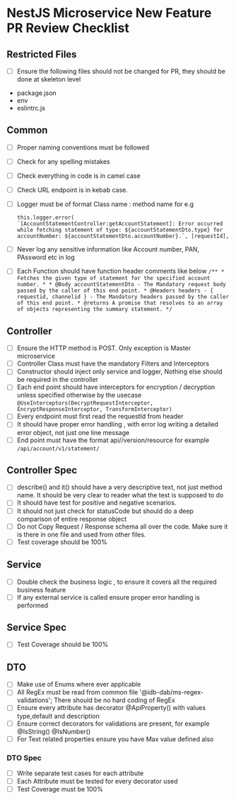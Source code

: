 # NestJS Microservice New Feature PR Review Checklist

## Restricted Files

- [ ] Ensure the following files should not be changed for PR, they should be done at skeleton level
* package.json
* env
* eslintrc.js

## Common

- [ ] Proper naming conventions must be followed
- [ ] Check for any spelling mistakes
- [ ] Check everything in code is in camel case
- [ ] Check URL endpoint is in kebab case.
- [ ] Logger must be of format Class name : method name for e.g 
    
    ```this.logger.error( `[AccountStatementController:getAccountStatement]: Error occurred while fetching statement of type: ${accountStatementDto.type} for accountNumber: ${accountStatementDto.accountNumber}.`, [requestId], ```

- [ ] Never log any sensitive information like Account number, PAN, PAssword etc in log
- [ ] Each Function should have function header comments like below
      ```/** * Fetches the given type of statement for the specified account number. * * @Body accountStatementDto - The Mandatory request body passed by the caller of this end point. * @Headers headers - { requestid, channelid } - The Mandatory headers passed by the caller of this end point. * @returns A promise that resolves to an array of objects representing the summary statement. */ ```

## Controller

- [ ] Ensure the HTTP method is POST. Only exception is Master microservice
- [ ] Controller Class must have the mandatory Filters and Interceptors
- [ ] Constructor should inject only service and logger, Nothing else should be required in the controller
- [ ] Each end point should have interceptors for encryption / decryption unless specified otherwise by the usecase     ```@UseInterceptors(DecryptRequestInterceptor, EncryptResponseInterceptor, TransformInterceptor)```
- [ ] Every endpoint must first read the requestId from header
- [ ] It should have proper error handling , with error log writing a detailed error object, not just one line message
- [ ] End point must have the format api//version/resource for example ```/api/account/v1/statement/```

## Controller Spec

- [ ] describe() and it() should have a very descriptive text, not just method name. It should be very clear to reader what the test is supposed to do
- [ ] It should have test for positive and negative scenarios.
- [ ] It should not just check for statusCode but should do a deep comparison of entire response object
- [ ] Do not Copy Request / Response schema all over the code. Make sure it is there in one file and used from other files.
- [ ] Test coverage should be 100%

## Service

- [ ] Double check the business logic , to ensure it covers all the required business feature
- [ ] If any external service is called ensure proper error handling is performed

## Service Spec

- [ ] Test Coverage should be 100%

## DTO

- [ ] Make use of Enums where ever applicable
- [ ] All RegEx must be read from common file '@idb-dab/ms-regex-validations'; There should be no hard coding of RegEx
- [ ] Ensure every attribute has decorator @ApiProperty() with values type,default and description
- [ ] Ensure correct decorators for validations are present, for example @IsString() @IsNumber()
- [ ] For Text related properties ensure you have Max value defined also

### DTO Spec

- [ ] Write separate test cases for each attribute
- [ ] Each Attribute must be tested for every decorator used
- [ ] Test Coverage must be 100%